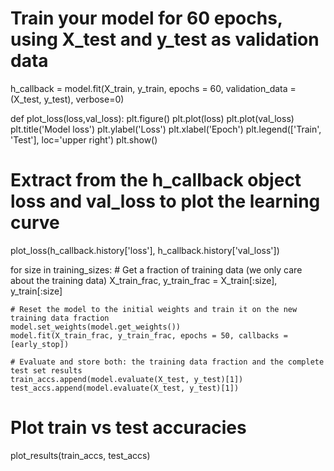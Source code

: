 
# Train your model for 60 epochs, using X_test and y_test as validation data
h_callback = model.fit(X_train, y_train, epochs = 60, validation_data = (X_test, y_test), verbose=0)





def plot_loss(loss,val_loss):
  plt.figure()
  plt.plot(loss)
  plt.plot(val_loss)
  plt.title('Model loss')
  plt.ylabel('Loss')
  plt.xlabel('Epoch')
  plt.legend(['Train', 'Test'], loc='upper right')
  plt.show()
  

# Extract from the h_callback object loss and val_loss to plot the learning curve
plot_loss(h_callback.history['loss'], h_callback.history['val_loss'])  


for size in training_sizes:
  	# Get a fraction of training data (we only care about the training data)
    X_train_frac, y_train_frac = X_train[:size], y_train[:size]

    # Reset the model to the initial weights and train it on the new training data fraction
    model.set_weights(model.get_weights())
    model.fit(X_train_frac, y_train_frac, epochs = 50, callbacks = [early_stop])

    # Evaluate and store both: the training data fraction and the complete test set results
    train_accs.append(model.evaluate(X_test, y_test)[1])
    test_accs.append(model.evaluate(X_test, y_test)[1])
    
# Plot train vs test accuracies
plot_results(train_accs, test_accs)

